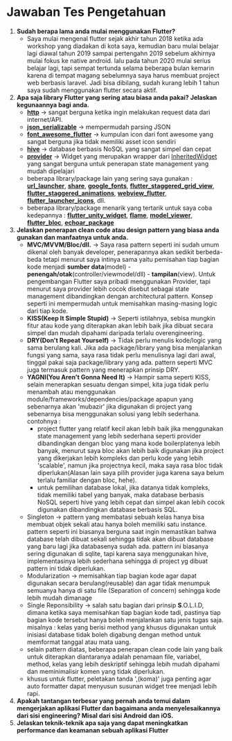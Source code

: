 # Jawaban Tes Pengetahuan

1. **Sudah berapa lama anda mulai menggunakan Flutter?**
   - Saya mulai mengenal flutter sejak akhir tahun 2018 ketika ada workshop yang diadakan di kota saya, kemudian baru mulai belajar lagi diawal tahun 2019 sampai pertengahn 2019 sebelum akhirnya mulai fokus ke native android. lalu pada tahun 2020 mulai serius belajar lagi, tapi sempat tertunda selama beberapa bulan kemarin karena di tempat magang sebelumnya saya harus membuat project web berbasis laravel. Jadi bisa dibilang, sudah kurang lebih 1 tahun saya sudah menggunakan flutter secara aktif.
2. **Apa saja library Flutter yang sering atau biasa anda pakai? Jelaskan kegunaannya bagi anda.**
   - [**http**](https://pub.dev/packages/http) -> sangat berguna ketika ingin melakukan request data dari internet/API.
   - [**json_serializable**](https://pub.dev/packages/json_serializable) -> mempermudah parsing JSON
   - [**font_awesome_flutter**](https://pub.dev/packages/font_awesome_flutter) -> kumpulan icon dari font awesome yang sangat berguna jika tidak memiliki asset icon sendiri
   - [**hive**](https://pub.dev/packages/hive) -> database berbasis NoSQL yang sangat simpel dan cepat
   - [**provider**](https://pub.dev/packages/provider) -> Widget yang merupakan wrapper dari [InheritedWidget](https://api.flutter.dev/flutter/widgets/InheritedWidget-class.html) yang sangat berguna untuk penerapan state management yang mudah dipelajari
   - beberapa library/package lain yang sering saya gunakan : [**url_launcher**](https://pub.dev/packages/url_launcher), [**share**](https://pub.dev/packages/share), [**google_fonts**](https://pub.dev/packages/google_fonts), [**flutter_staggered_grid_view**](https://pub.dev/packages/flutter_staggered_grid_view), [**flutter_staggered_animations**](https://pub.dev/packages/flutter_staggered_animations), [**webview_flutter**](https://pub.dev/packages/webview_flutter), [**flutter_launcher_icons**](https://pub.dev/packages/flutter_launcher_icons), dll.
   - beberapa library/package menarik yang tertarik untuk saya coba kedepannya : [**flutter_unity_widget**](https://pub.dev/packages/flutter_unity_widget), [**flame**](https://pub.dev/packages/flame), [**model_viewer**](https://pub.dev/packages/model_viewer), [**flutter_bloc**](https://pub.dev/packages/flutter_bloc), [**echoar_package**](https://pub.dev/packages/echoar_package)
3. **Jelaskan penerapan clean code atau design pattern yang biasa anda gunakan dan manfaatnya untuk anda.**
   - **MVC/MVVM/Bloc/dll.** -> Saya rasa pattern seperti ini sudah umum dikenal oleh banyak developer, penerapannya akan sedikit berbeda-beda tetapi menurut saya intinya sama yaitu pemisahan tiap bagian kode menjadi **sumber data**(model) - **penengah/otak**(controller/viewmodel/dll) - **tampilan**(view). Untuk pengembangan Flutter saya pribadi menggunakan Provider, tapi menurut saya provider lebih cocok disebut sebagai state management dibandingkan dengan architectural pattern. Konsep seperti ini mempermudah untuk memisahkan masing-masing logic dari tiap kode.
   - **KISS(Keep It Simple Stupid)** -> Seperti istilahnya, sebisa mungkin fitur atau kode yang diterapkan akan lebih baik jika dibuat secara simpel dan mudah dipahami daripada terlalu overengineering.
   - **DRY(Don't Repeat Yourself)** -> Tidak perlu menulis kode/logic yang sama berulang kali. Jika ada package/library yang bisa menjalankan fungsi yang sama, saya rasa tidak perlu menulisnya lagi dari awal, tinggal pakai saja package/library yang ada. pattern seperti MVC juga termasuk pattern yang menerapkan prinsip DRY.
   - **YAGNI(You Aren’t Gonna Need It)** -> Hampir sama seperti KISS, selain menerapkan sesuatu dengan simpel, kita juga tidak perlu menambah atau menggunakan module/frameworks/dependencies/package apapun yang sebenarnya akan 'mubazir' jika digunakan di project yang sebenarnya bisa menggunakan solusi yang lebih sederhana. contohnya :
     - project flutter yang relatif kecil akan lebih baik jika menggunakan state management yang lebih sederhana seperti provider dibandingkan dengan bloc yang mana kode boilerplatenya lebih banyak, menurut saya bloc akan lebih baik digunakan jika project yang dikerjakan lebih kompleks dan perlu kode yang lebih 'scalable', namun jika projectnya kecil, maka saya rasa bloc tidak diperlukan(Alasan lain saya pilih provider juga karena saya belum terlalu familiar dengan bloc, hehe).
     - untuk pemilihan database lokal, jika datanya tidak kompleks, tidak memiliki tabel yang banyak, maka database berbasis NoSQL seperti hive yang lebih cepat dan simpel akan lebih cocok digunakan dibandingkan database berbasis SQL.
   - Singleton -> pattern yang membatasi sebuah kelas hanya bisa membuat objek sekali atau hanya boleh memiliki satu instance. pattern seperti ini biasanya berguna saat ingin memastikan bahwa database telah dibuat sekali sehingga tidak akan dibuat database yang baru lagi jika databasenya sudah ada. pattern ini biasanya sering digunakan di sqlite, tapi karena saya menggunakan hive, implementasinya lebih sederhana sehingga di project yg dibuat pattern ini tidak diperlukan.
   - Modularization -> memisahkan tiap bagian kode agar dapat digunakan secara berulang(reusable) dan agar tidak menumpuk semuanya hanya di satu file (Separation of concern) sehingga kode lebih mudah dimanage
   - Single Reponsibility -> salah satu bagian dari prinsip **S**.O.L.I.D, dimana ketika saya memisahkan tiap bagian kode tadi, pastinya tiap bagian kode tersebut hanya boleh menjalankan satu jenis tugas saja. misalnya : kelas yang berisi method yang khusus digunakan untuk inisiasi database tidak boleh digabung dengan method untuk memformat tanggal atau mata uang.
   - selain pattern diatas, beberapa penerapan clean code lain yang baik untuk diterapkan diantaranya adalah penamaan file, variabel, method, kelas yang lebih deskriptif sehingga lebih mudah dipahami dan meminimalisir komen yang tidak diperlukan.
   - khusus untuk flutter, peletakan tanda ',(koma)' juga penting agar auto formatter dapat menyusun susunan widget tree menjadi lebih rapi.
4. **Apakah tantangan terbesar yang pernah anda temui dalam mengerjakan aplikasi Flutter dan bagaimana anda menyelesaikannya dari sisi engineering? Misal dari sisi Android dan iOS.**
5. **Jelaskan teknik-teknik apa saja yang dapat meningkatkan performance dan keamanan sebuah aplikasi Flutter**

